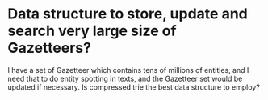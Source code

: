 
# Data structure to store, update and search very large size of Gazetteers?

I have a set of Gazetteer which contains tens of millions of entities, and I need that to do entity spotting in texts, and the Gazetteer set would be updated if necessary.
Is compressed trie the best data structure to employ?

        
